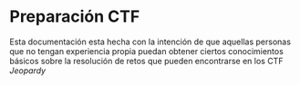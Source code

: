 # Preparación CTF


Esta documentación esta hecha con la intención de que aquellas personas que no tengan experiencia propia puedan obtener ciertos conocimientos básicos sobre la resolución de retos que pueden encontrarse en los CTF _Jeopardy_